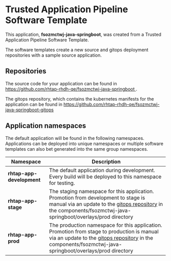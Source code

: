 # Trusted Application Pipeline Software Template

This application, **fsozmctwj-java-springboot**, was created from a Trusted Application Pipeline Software Template.

The software templates create a new source and gitops deployment repositories with a sample source application. 

## Repositories

The source code for your application can be found in [https://github.com/rhtap-rhdh-qe/fsozmctwj-java-springboot ](https://github.com/rhtap-rhdh-qe/fsozmctwj-java-springboot ).
 
The gitops repository, which contains the kubernetes manifests for the application can be found in 
[https://github.com/rhtap-rhdh-qe/fsozmctwj-java-springboot-gitops ](https://github.com/rhtap-rhdh-qe/fsozmctwj-java-springboot-gitops ) 

## Application namespaces 

The default application will be found in the following namespaces. Applications can be deployed into unique namespaces or multiple software templates can also bet generated into the same group namespaces.  

|  Namespace   |  Description   |  
| -------- | -------- |   
| **rhtap-app-development** | The default application during development. Every build will be deployed to this namespace for testing. | 
| **rhtap-app-stage** | The staging namespace for this application. Promotion from development to stage is manual via an update to the [gitops repository](https://github.com/rhtap-rhdh-qe/fsozmctwj-java-springboot-gitops ) in the components/fsozmctwj-java-springboot/overlays/prod directory |  
| **rhtap-app-prod** | The production namespace for this application. Promotion from stage to production is manual via an update to the [gitops repository](https://github.com/rhtap-rhdh-qe/fsozmctwj-java-springboot-gitops ) in the components/fsozmctwj-java-springboot/overlays/prod directory | 